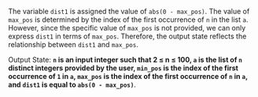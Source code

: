 The variable `dist1` is assigned the value of `abs(0 - max_pos)`. The value of `max_pos` is determined by the index of the first occurrence of `n` in the list `a`. However, since the specific value of `max_pos` is not provided, we can only express `dist1` in terms of `max_pos`. Therefore, the output state reflects the relationship between `dist1` and `max_pos`.

Output State: **`n` is an input integer such that 2 ≤ n ≤ 100, `a` is the list of `n` distinct integers provided by the user, `min_pos` is the index of the first occurrence of `1` in `a`, `max_pos` is the index of the first occurrence of `n` in `a`, and `dist1` is equal to `abs(0 - max_pos)`**.